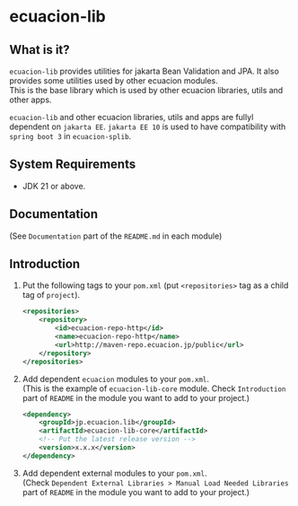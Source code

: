 # ecuacion-lib

## What is it?

`ecuacion-lib` provides utilities for jakarta Bean Validation and JPA.
It also provides some utilities used by other ecuacion modules.  
This is the base library which is used by other ecuacion libraries, utils and other apps.  

`ecuacion-lib` and other ecuacion libraries, utils and apps are fullyl dependent on `jakarta EE`. `jakarta EE 10` is used to have compatibility with `spring boot 3` in `ecuacion-splib`.

## System Requirements

- JDK 21 or above.

## Documentation

(See `Documentation` part of the `README.md` in each module)

## Introduction

1. Put the following tags to your `pom.xml` (put `<repositories>` tag as a child tag of `project`).

    ```xml
    <repositories> 
        <repository>
            <id>ecuacion-repo-http</id>
            <name>ecuacion-repo-http</name>
            <url>http://maven-repo.ecuacion.jp/public</url>
        </repository>
    </repositories>
    ```

2. Add dependent `ecuacion` modules to your `pom.xml`.  
   (This is the example of `ecuacion-lib-core` module. Check `Introduction` part of `README` in the module you want to add to your project.)

    ```xml
    <dependency>
        <groupId>jp.ecuacion.lib</groupId>
        <artifactId>ecuacion-lib-core</artifactId>
	    <!-- Put the latest release version -->
	    <version>x.x.x</version>
    </dependency>
    ```
    
3. Add dependent external modules to your `pom.xml`.  
   (Check `Dependent External Libraries > Manual Load Needed Libraries` part of `README` in the module you want to add to your project.)
